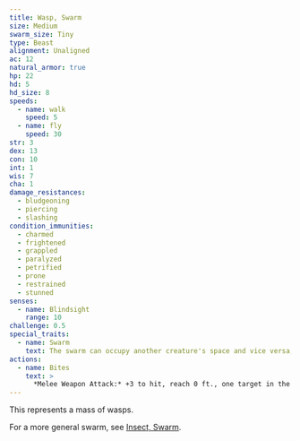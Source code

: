 ```yaml
---
title: Wasp, Swarm
size: Medium
swarm_size: Tiny
type: Beast
alignment: Unaligned
ac: 12
natural_armor: true
hp: 22
hd: 5
hd_size: 8
speeds:
  - name: walk
    speed: 5
  - name: fly
    speed: 30
str: 3
dex: 13
con: 10
int: 1
wis: 7
cha: 1
damage_resistances:
  - bludgeoning
  - piercing
  - slashing
condition_immunities:
  - charmed
  - frightened
  - grappled
  - paralyzed
  - petrified
  - prone
  - restrained
  - stunned
senses:
  - name: Blindsight
    range: 10
challenge: 0.5
special_traits:
  - name: Swarm
    text: The swarm can occupy another creature's space and vice versa, and the swarm can move through any opening large enough for a size Tiny insect. The swarm can't regain hit points or gain temporary hit points.
actions:
  - name: Bites
    text: >
      *Melee Weapon Attack:* +3 to hit, reach 0 ft., one target in the swarm's space. *Hit:* 10 (4d4) piercing damage, or 5 (2d4) piercing damage if the swarm has half of its hit points or fewer.
---
```


This represents a mass of wasps.

For a more general swarm, see [Insect, Swarm](/monsters/insect-swarm/).
